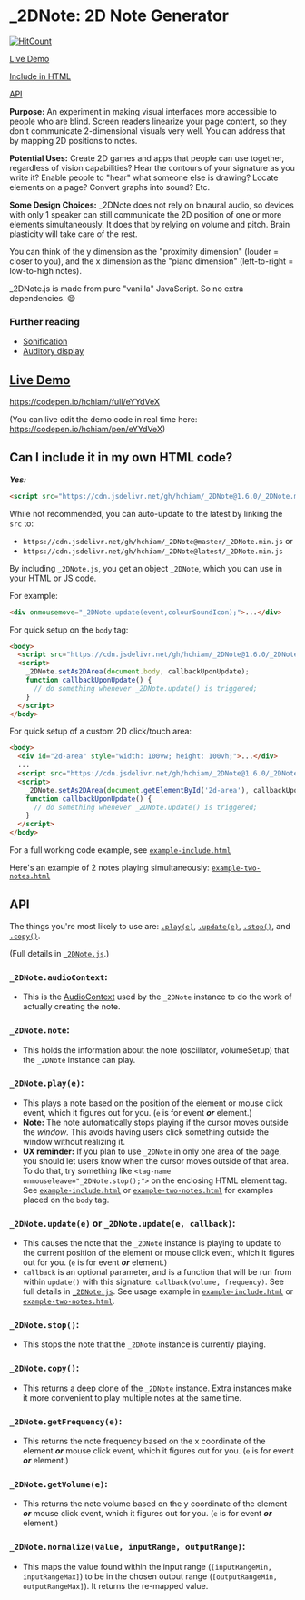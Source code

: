 # _2DNote: 2D Note Generator

[![HitCount](http://hits.dwyl.com/hchiam/_2DNote.svg)](http://hits.dwyl.com/hchiam/_2DNote)

[Live Demo](https://github.com/hchiam/_2DNote#live-demo)

[Include in HTML](https://github.com/hchiam/_2DNote#can-i-include-it-in-my-own-html-code)

[API](https://github.com/hchiam/_2DNote#api)

**Purpose:** An experiment in making visual interfaces more accessible to people who are blind. Screen readers linearize your page content, so they don't communicate 2-dimensional visuals very well. You can address that by mapping 2D positions to notes.

**Potential Uses:** Create 2D games and apps that people can use together, regardless of vision capabilities? Hear the contours of your signature as you write it? Enable people to "hear" what someone else is drawing? Locate elements on a page? Convert graphs into sound? Etc.

**Some Design Choices:** _2DNote does not rely on binaural audio, so devices with only 1 speaker can still communicate the 2D position of one or more elements simultaneously. It does that by relying on volume and pitch. Brain plasticity will take care of the rest.

You can think of the y dimension as the "proximity dimension" (louder = closer to you), and the x dimension as the "piano dimension" (left-to-right = low-to-high notes).

_2DNote.js is made from pure "vanilla" JavaScript. So no extra dependencies. :smile:

### Further reading

* [Sonification](https://en.wikipedia.org/wiki/Sonification)
* [Auditory display](https://en.wikipedia.org/wiki/Auditory_display)

## [Live Demo](https://codepen.io/hchiam/full/eYYdVeX)

<https://codepen.io/hchiam/full/eYYdVeX>

(You can live edit the demo code in real time here: <https://codepen.io/hchiam/pen/eYYdVeX>)

## Can I include it in my own HTML code?

***Yes:***

```html
<script src="https://cdn.jsdelivr.net/gh/hchiam/_2DNote@1.6.0/_2DNote.min.js"></script>
```

While not recommended, you can auto-update to the latest by linking the `src` to:
* `https://cdn.jsdelivr.net/gh/hchiam/_2DNote@master/_2DNote.min.js` or
* `https://cdn.jsdelivr.net/gh/hchiam/_2DNote@latest/_2DNote.min.js`

By including `_2DNote.js`, you get an object `_2DNote`, which you can use in your HTML or JS code.

For example:

```html
<div onmousemove="_2DNote.update(event,colourSoundIcon);">...</div>
```

For quick setup on the `body` tag:
```html
<body>
  <script src="https://cdn.jsdelivr.net/gh/hchiam/_2DNote@1.6.0/_2DNote.min.js"></script>
  <script>
    _2DNote.setAs2DArea(document.body, callbackUponUpdate);
    function callbackUponUpdate() {
      // do something whenever _2DNote.update() is triggered;
    }
  </script>
</body>
```

For quick setup of a custom 2D click/touch area:
```html
<body>
  <div id="2d-area" style="width: 100vw; height: 100vh;">...</div>
  ...
  <script src="https://cdn.jsdelivr.net/gh/hchiam/_2DNote@1.6.0/_2DNote.min.js"></script>
  <script>
    _2DNote.setAs2DArea(document.getElementById('2d-area'), callbackUponUpdate);
    function callbackUponUpdate() {
      // do something whenever _2DNote.update() is triggered;
    }
  </script>
</body>
```

For a full working code example, see [`example-include.html`](https://github.com/hchiam/_2DNote/blob/master/example-include.html)

Here's an example of 2 notes playing simultaneously: [`example-two-notes.html`](https://github.com/hchiam/_2DNote/blob/master/example-two-notes.html)

## API

The things you're most likely to use are: [`.play(e)`](https://github.com/hchiam/_2DNote#_2dnoteplaye), [`.update(e)`](https://github.com/hchiam/_2DNote#_2dnoteupdatee-or-_2dnoteupdatee-callback), [`.stop()`](https://github.com/hchiam/_2DNote#_2dnotestop), and [`.copy()`](https://github.com/hchiam/_2DNote#_2dnotecopy).

(Full details in [`_2DNote.js`](https://github.com/hchiam/_2DNote/blob/master/_2DNote.js).)

### `_2DNote.audioContext`:

* This is the [AudioContext](https://developer.mozilla.org/en-US/docs/Web/API/AudioContext) used by the `_2DNote` instance to do the work of actually creating the note.

### `_2DNote.note`:

* This holds the information about the note (oscillator, volumeSetup) that the `_2DNote` instance can play.

### `_2DNote.play(e)`:

* This plays a note based on the position of the element or mouse click event, which it figures out for you. (`e` is for event ***or*** element.)
* **Note:** The note automatically stops playing if the cursor moves outside the *window*. This avoids having users click something outside the window without realizing it.
* **UX reminder:** If you plan to use `_2DNote` in only one area of the page, you should let users know when the cursor moves outside of that area. To do that, try something like `<tag-name onmouseleave="_2DNote.stop();">` on the enclosing HTML element tag. See [`example-include.html`](https://github.com/hchiam/_2DNote/blob/master/example-include.html) or [`example-two-notes.html`](https://github.com/hchiam/_2DNote/blob/master/example-two-notes.html) for examples placed on the `body` tag.

### `_2DNote.update(e)` or `_2DNote.update(e, callback)`:

* This causes the note that the `_2DNote` instance is playing to update to the current position of the element or mouse click event, which it figures out for you. (`e` is for event ***or*** element.)
* `callback` is an optional parameter, and is a function that will be run from within `update()` with this signature: `callback(volume, frequency)`. See full details in [`_2DNote.js`](https://github.com/hchiam/_2DNote/blob/master/_2DNote.js). See usage example in [`example-include.html`](https://github.com/hchiam/_2DNote/blob/master/example-include.html) or [`example-two-notes.html`](https://github.com/hchiam/_2DNote/blob/master/example-two-notes.html).

### `_2DNote.stop()`:

* This stops the note that the `_2DNote` instance is currently playing.

### `_2DNote.copy()`:

* This returns a deep clone of the `_2DNote` instance. Extra instances make it more convenient to play multiple notes at the same time.

### `_2DNote.getFrequency(e)`:

* This returns the note frequency based on the x coordinate of the element ***or*** mouse click event, which it figures out for you. (`e` is for event ***or*** element.)

### `_2DNote.getVolume(e)`:

* This returns the note volume based on the y coordinate of the element ***or*** mouse click event, which it figures out for you. (`e` is for event ***or*** element.)

### `_2DNote.normalize(value, inputRange, outputRange)`:

* This maps the value found within the input range (`[inputRangeMin, inputRangeMax]`) to be in the chosen output range (`[outputRangeMin, outputRangeMax]`). It returns the re-mapped value.

